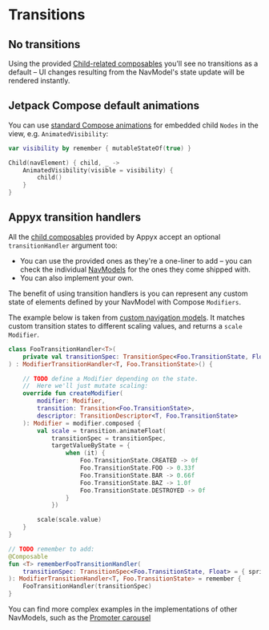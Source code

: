 # Transitions

## No transitions

Using the provided [Child-related composables](children-view.md) you'll see no transitions as a default – UI changes resulting from the NavModel's state update will be rendered instantly. 


## Jetpack Compose default animations

You can use [standard Compose animations](https://developer.android.com/jetpack/compose/animation) for embedded child `Nodes` in the view, e.g. `AnimatedVisibility`:

```kotlin
var visibility by remember { mutableStateOf(true) }

Child(navElement) { child, _ ->
    AnimatedVisibility(visible = visibility) {
        child()
    }
}
```

## Appyx transition handlers

All the [child composables](children-view.md) provided by Appyx accept an optional `transitionHandler` argument too:

- You can use the provided ones as they're a one-liner to add – you can check the individual [NavModels](../navmodel/index.md) for the ones they come shipped with.
- You can also implement your own.

The benefit of using transition handlers is you can represent any custom state of elements defined by your NavModel with Compose `Modifiers`.

The example below is taken from [custom navigation models](../navmodel/custom.md). It matches custom transition states to different scaling values, and returns a `scale` `Modifier`. 

```kotlin
class FooTransitionHandler<T>(
    private val transitionSpec: TransitionSpec<Foo.TransitionState, Float> = { spring() }
) : ModifierTransitionHandler<T, Foo.TransitionState>() {

    // TODO define a Modifier depending on the state.
    //  Here we'll just mutate scaling: 
    override fun createModifier(
        modifier: Modifier,
        transition: Transition<Foo.TransitionState>,
        descriptor: TransitionDescriptor<T, Foo.TransitionState>
    ): Modifier = modifier.composed {
        val scale = transition.animateFloat(
            transitionSpec = transitionSpec,
            targetValueByState = {
                when (it) {
                    Foo.TransitionState.CREATED -> 0f
                    Foo.TransitionState.FOO -> 0.33f
                    Foo.TransitionState.BAR -> 0.66f
                    Foo.TransitionState.BAZ -> 1.0f
                    Foo.TransitionState.DESTROYED -> 0f
                }
            })

        scale(scale.value)
    }
}

// TODO remember to add:
@Composable
fun <T> rememberFooTransitionHandler(
    transitionSpec: TransitionSpec<Foo.TransitionState, Float> = { spring() }
): ModifierTransitionHandler<T, Foo.TransitionState> = remember {
    FooTransitionHandler(transitionSpec)
}
```

You can find more complex examples in the implementations of other NavModels, such as the [Promoter carousel](../navmodel/promoter.md) 
